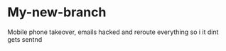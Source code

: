 # My-new-branch
Mobile phone takeover, emails hacked and reroute everything so i it dint gets sentnd
